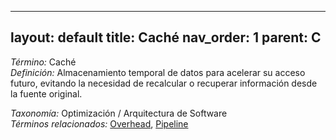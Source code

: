 
---
layout: default
title: Caché
nav_order: 1
parent: C
---

*Término:* Caché  
*Definición:* Almacenamiento temporal de datos para acelerar su acceso futuro, evitando la necesidad de recalcular o recuperar información desde la fuente original.

*Taxonomía:* Optimización / Arquitectura de Software  
*Términos relacionados:* [Overhead](https://maleniski.github.io/diccionario-angl-tec-mx/docs/alfabeticamente/O/overhead/), [Pipeline](https://maleniski.github.io/diccionario-angl-tec-mx/docs/alfabeticamente/P/pipeline/)
